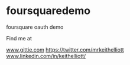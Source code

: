 foursquaredemo
==============

foursquare oauth demo

Find me at

www.gittie.com
https://twitter.com/mrkeithelliott
www.linkedin.com/in/keithelliott/
